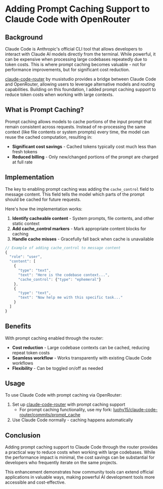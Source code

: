 # Adding Prompt Caching Support to Claude Code with OpenRouter

## Background

Claude Code is Anthropic's official CLI tool that allows developers to interact with Claude AI models directly from the terminal. While powerful, it can be expensive when processing large codebases repeatedly due to token costs. This is where prompt caching becomes valuable - not for performance improvements, but for significant cost reduction.

[claude-code-router](https://github.com/musistudio/claude-code-router) by musistudio provides a bridge between Claude Code and OpenRouter, allowing users to leverage alternative models and routing capabilities. Building on this foundation, I added prompt caching support to reduce token costs when working with large contexts.

## What is Prompt Caching?

Prompt caching allows models to cache portions of the input prompt that remain consistent across requests. Instead of re-processing the same context (like file contents or system prompts) every time, the model can reuse the cached computation, resulting in:

- **Significant cost savings** - Cached tokens typically cost much less than fresh tokens
- **Reduced billing** - Only new/changed portions of the prompt are charged at full rate

## Implementation

The key to enabling prompt caching was adding the `cache_control` field to message content. This field tells the model which parts of the prompt should be cached for future requests.

Here's how the implementation works:

1. **Identify cacheable content** - System prompts, file contents, and other static context
2. **Add cache_control markers** - Mark appropriate content blocks for caching
3. **Handle cache misses** - Gracefully fall back when cache is unavailable

```javascript
// Example of adding cache_control to message content
{
  "role": "user", 
  "content": [
    {
      "type": "text",
      "text": "Here is the codebase context...",
      "cache_control": {"type": "ephemeral"}
    },
    {
      "type": "text", 
      "text": "Now help me with this specific task..."
    }
  ]
}
```

## Benefits

With prompt caching enabled through the router:

- **Cost reduction** - Large codebase contexts can be cached, reducing repeat token costs
- **Seamless workflow** - Works transparently with existing Claude Code workflows  
- **Flexibility** - Can be toggled on/off as needed

## Usage

To use Claude Code with prompt caching via OpenRouter:

1. Set up [claude-code-router](https://github.com/musistudio/claude-code-router) with prompt caching support
   - For prompt caching functionality, use my fork: [luohy15/claude-code-router/commits/prompt_cache](https://github.com/luohy15/claude-code-router/commits/prompt_cache/)
2. Use Claude Code normally - caching happens automatically

## Conclusion

Adding prompt caching support to Claude Code through the router provides a practical way to reduce costs when working with large codebases. While the performance impact is minimal, the cost savings can be substantial for developers who frequently iterate on the same projects.

This enhancement demonstrates how community tools can extend official applications in valuable ways, making powerful AI development tools more accessible and cost-effective.